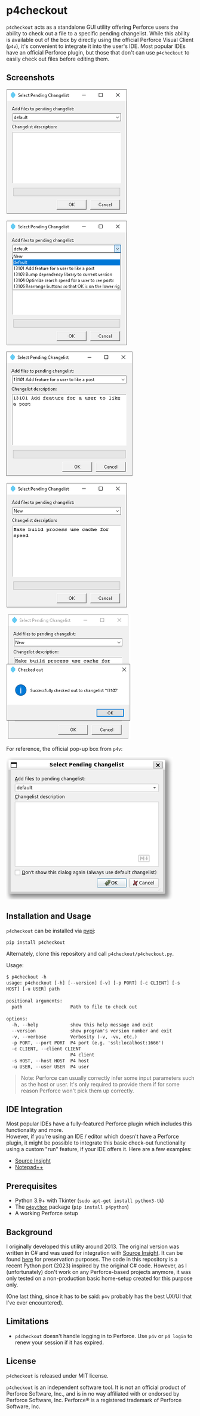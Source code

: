 
# p4checkout

`p4checkout` acts as a standalone GUI utility offering Perforce users the ability to check out 
a file to a specific pending changelist. 
While this ability is available out of the box by directly using the official Perforce Visual 
Client (`p4v`), it's convenient to integrate it into the user's IDE. Most popular IDEs have 
an official Perforce plugin, but those that don't can use `p4checkout` to easily check out 
files before editing them.

## Screenshots

![](https://github.com/Dvd848/p4checkout/raw/main/images/img1.png)

![](https://github.com/Dvd848/p4checkout/raw/main/images/img2.png)

![](https://github.com/Dvd848/p4checkout/raw/main/images/img3.png)

![](https://github.com/Dvd848/p4checkout/raw/main/images/img4.png)

![](https://github.com/Dvd848/p4checkout/raw/main/images/img5.png)

For reference, the official pop-up box from `p4v`:

![](https://github.com/Dvd848/p4checkout/raw/main/images/p4v.png)

## Installation and Usage

`p4checkout` can be installed via [pypi](https://pypi.org/project/p4checkout/):

```console
pip install p4checkout
```

Alternately, clone this repository and call `p4checkout/p4checkout.py`.

Usage:

```console
$ p4checkout -h
usage: p4checkout [-h] [--version] [-v] [-p PORT] [-c CLIENT] [-s HOST] [-u USER] path

positional arguments:
  path                  Path to file to check out

options:
  -h, --help            show this help message and exit
  --version             show program's version number and exit
  -v, --verbose         Verbosity (-v, -vv, etc.)
  -p PORT, --port PORT  P4 port (e.g. 'ssl:localhost:1666')
  -c CLIENT, --client CLIENT
                        P4 client
  -s HOST, --host HOST  P4 host
  -u USER, --user USER  P4 user
```

> Note: Perforce can usually correctly infer some input parameters such as the host or user. 
> It's only required to provide them if for some reason Perforce won't pick them up correctly.

## IDE Integration

Most popular IDEs have a fully-featured Perforce plugin which includes this functionality and more.  
However, if you're using an IDE / editor which doesn't have a Perforce plugin, it might be possible to integrate 
this basic check-out functionality using a custom "run" feature, if your IDE offers it. 
Here are a few examples:

 * [Source Insight](https://www.sourceinsight.com/doc/v4/userguide/index.html#t=Manual%2FConcepts%2FSource_Control_Commands.htm)
 * [Notepad++](https://npp-user-manual.org/docs/run-menu/)

## Prerequisites

 * Python 3.9+ with Tkinter (`sudo apt-get install python3-tk`)
 * The [`p4python`](https://pypi.org/project/p4python/) package (`pip install p4python`)
 * A working Perforce setup

## Background

I originally developed this utility around 2013. The original version was written in C# and 
was used for integration with [Source Insight](https://www.sourceinsight.com/). It can be found
[here](https://gist.github.com/Dvd848/d62550b02be0e939933ca24919c68a62) for preservation purposes.
The code in this repository is a recent Python port (2023) inspired by the original C# code.
However, as I (unfortunately) don't work on any Perforce-based projects anymore, it was only tested on a 
non-production basic home-setup created for this purpose only.  

(One last thing, since it has to be said: `p4v` probably has the best UX/UI that I've ever encountered).

## Limitations

 * `p4checkout` doesn't handle logging in to Perforce. Use `p4v` or `p4 login` to renew 
    your session if it has expired.

## License

`p4checkout` is released under MIT license.

`p4checkout` is an independent software tool. 
It is not an official product of Perforce Software, Inc., and is in no way affiliated with or endorsed by Perforce Software, Inc. 
Perforce® is a registered trademark of Perforce Software, Inc.